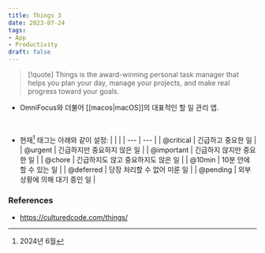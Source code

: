 ```yaml
---
title: Things 3
date: 2023-07-24
tags: 
- App
- Productivity
draft: false
---
```



> [!quote] Things is the award-winning personal task manager that helps you plan your day, manage your projects, and make real progress toward your goals.

- OmniFocus와 더불어 [[macos|macOS]]의 대표적인 할 일 관리 앱.

<BR />

- 현재[^1] 태그는 아래와 같이 설정:
	| | |
	| --- |  --- |
	| @critical | 긴급하고 중요한 일 |
	| @urgent | 긴급하지만 중요하지 않은 일 |
	| @important | 긴급하지 않지만  중요한 일 |
	| @chore | 긴급하지도 않고 중요하지도 않은 일 |
	| @10min | 10분 안에 할 수 있는 일 |
	| @deferred | 당장 처리할 수 없어 미룬 일 |
	| @pending | 외부 상황에 의해 대기 중인 일 |
	
[^1]: 2024년 6월

### References
- https://culturedcode.com/things/
